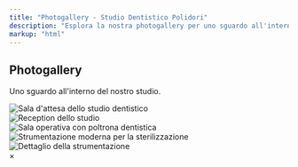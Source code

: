 ```yaml
---
title: "Photogallery - Studio Dentistico Polidori"
description: "Esplora la nostra photogallery per uno sguardo all'interno del nostro studio dentistico a Roma: dalla sala d'attesa alle sale operative."
markup: "html"
---
```


<main>
    <section class="page-hero photogallery-hero">
        <div class="page-hero-content">
            <h1>Photogallery</h1>
            <p>Uno sguardo all'interno del nostro studio.</p>
        </div>
    </section>
    <div class="page-container">
        <div class="gallery-grid">
            <div class="gallery-item"><img src="/Foto/Photogallery_01.jpeg" alt="Sala d'attesa dello studio dentistico" class="gallery-thumbnail"></div>
            <div class="gallery-item"><img src="/Foto/Photogallery_02.jpeg" alt="Reception dello studio" class="gallery-thumbnail"></div>
            <div class="gallery-item"><img src="/Foto/Photogallery_03.jpeg" alt="Sala operativa con poltrona dentistica" class="gallery-thumbnail"></div>
            <div class="gallery-item"><img src="/Foto/Photogallery_04.jpeg" alt="Strumentazione moderna per la sterilizzazione" class="gallery-thumbnail"></div>
            <div class="gallery-item"><img src="/Foto/Photogallery_05.jpeg" alt="Dettaglio della strumentazione" class="gallery-thumbnail"></div>
        </div>
    </div>
</main>

<div id="lightbox-modal" class="lightbox">
    <span class="lightbox-close">×</span>
    <img class="lightbox-content" id="lightbox-image">
    <div id="lightbox-caption"></div>
</div>

<script>
    document.addEventListener('DOMContentLoaded', function() {
        const thumbnails = document.querySelectorAll('.gallery-thumbnail');
        const lightbox = document.getElementById('lightbox-modal');
        const lightboxImg = document.getElementById('lightbox-image');
        const lightboxCaption = document.getElementById('lightbox-caption');
        const closeBtn = document.querySelector('.lightbox-close');

        if (lightbox) {
            thumbnails.forEach(thumb => {
                thumb.addEventListener('click', function() {
                    lightbox.style.display = 'flex';
                    lightboxImg.src = this.src;
                    lightboxCaption.innerHTML = this.alt;
                });
            });

            const closeModalLightbox = () => {
                lightbox.style.display = 'none';
            };
            if(closeBtn) {
              closeBtn.addEventListener('click', closeModalLightbox);
            }
            lightbox.addEventListener('click', (e) => {
                if (e.target === lightbox) {
                    closeModalLightbox();
                }
            });
        }
    });
</script>